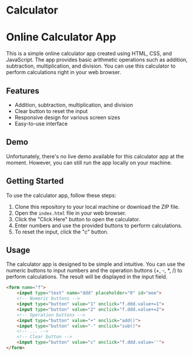 # Calculator
# Online Calculator App

This is a simple online calculator app created using HTML, CSS, and JavaScript. The app provides basic arithmetic operations such as addition, subtraction, multiplication, and division. You can use this calculator to perform calculations right in your web browser.

## Features

- Addition, subtraction, multiplication, and division
- Clear button to reset the input
- Responsive design for various screen sizes
- Easy-to-use interface

## Demo

Unfortunately, there's no live demo available for this calculator app at the moment. However, you can still run the app locally on your machine.


## Getting Started

To use the calculator app, follow these steps:

1. Clone this repository to your local machine or download the ZIP file.
2. Open the `index.html` file in your web browser.
3. Click the "Click Here" button to open the calculator.
4. Enter numbers and use the provided buttons to perform calculations.
5. To reset the input, click the "c" button.

## Usage

The calculator app is designed to be simple and intuitive. You can use the numeric buttons to input numbers and the operation buttons (+, -, *, /) to perform calculations. The result will be displayed in the input field.

```html
<form name="f">
    <input type="text" name="ddd" placeholder="0" id="eee">
    <!-- Numeric buttons -->
    <input type="button" value="1" onclick="f.ddd.value+=1">
    <input type="button" value="2" onclick="f.ddd.value+=2">
    <!-- Operation buttons -->
    <input type="button" value="+" onclick="add()">
    <input type="button" value="-" onclick="sub()">
    <!-- ... -->
    <!-- Clear button -->
    <input type="button" value="c" onclick="f.ddd.value=''">
</form>
